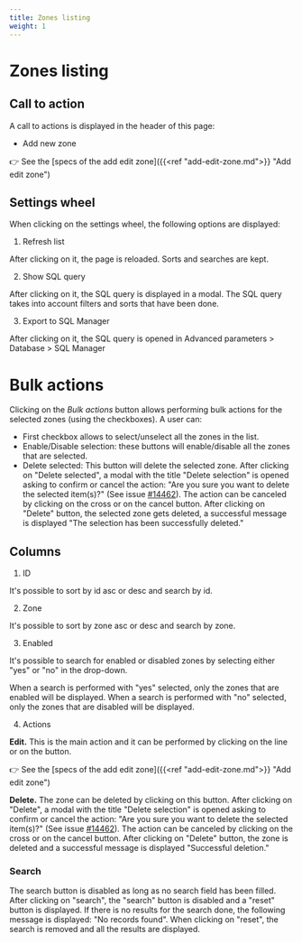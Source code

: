 ```yaml
---
title: Zones listing
weight: 1
---
```


# Zones listing

## Call to action

A call to actions is displayed in the header of this page:

 - Add new zone

👉  See the [specs of the add edit zone]({{<ref "add-edit-zone.md">}} "Add edit zone") 

## Settings wheel

When clicking on the settings wheel, the following options are displayed:

1. Refresh list

After clicking on it, the page is reloaded. Sorts and searches are kept.

2. Show SQL query

After clicking on it, the SQL query is displayed in a modal. The SQL query takes into account filters and sorts that have been done.

3. Export to SQL Manager

After clicking on it, the SQL query is opened in Advanced parameters > Database > SQL Manager

# Bulk actions

Clicking on the _Bulk actions_ button allows performing bulk actions for the selected zones (using the checkboxes). A user can:

- First checkbox allows to select/unselect all the zones in the list.
- Enable/Disable selection: these buttons will enable/disable all the zones that are selected.
- Delete selected: This button will delete the selected zone. 
After clicking on "Delete selected", a modal with the title "Delete selection" is opened asking to confirm or cancel the action: "Are you sure you want to delete the selected item(s)?" (See issue [#14462](https://github.com/PrestaShop/PrestaShop/issues/14462)). The action can be canceled by clicking on the cross or on the cancel button.
After clicking on "Delete" button, the selected zone gets deleted, a successful message is displayed "The selection has been successfully deleted."

## Columns

1. ID

It's possible to sort by id asc or desc and search by id.

2. Zone

It's possible to sort by zone asc or desc and search by zone.

3. Enabled

It's possible to search for enabled or disabled zones by selecting either "yes" or "no" in the drop-down.

When a search is performed with "yes" selected, only the zones that are enabled will be displayed.
When a search is performed with "no" selected, only the zones that are disabled will be displayed.

4. Actions

**Edit.** This is the main action and it can be performed by clicking on the line or on the button. 

👉 See the [specs of the add edit zone]({{<ref "add-edit-zone.md">}} "Add edit zone") 

**Delete.** The zone can be deleted by clicking on this button. After clicking on "Delete", a modal with the title "Delete selection" is opened asking to confirm or cancel the action: "Are you sure you want to delete the selected item(s)?" (See issue [#14462](https://github.com/PrestaShop/PrestaShop/issues/14462)).
The action can be canceled by clicking on the cross or on the cancel button.
After clicking on "Delete" button, the zone is deleted and a successful message is displayed "Successful deletion."

### Search
The search button is disabled as long as no search field has been filled. After clicking on "search", the "search" button is disabled and a "reset" button is displayed. If there is no results for the search done, the following message is displayed: "No records found". When clicking on "reset", the search is removed and all the results are displayed.
